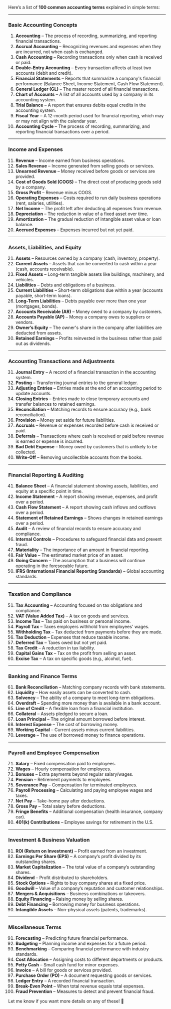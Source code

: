

Here’s a list of **100 common accounting terms** explained in simple terms:  

---

### **Basic Accounting Concepts**  
1. **Accounting** – The process of recording, summarizing, and reporting financial transactions.  
2. **Accrual Accounting** – Recognizing revenues and expenses when they are incurred, not when cash is exchanged.  
3. **Cash Accounting** – Recording transactions only when cash is received or paid.  
4. **Double-Entry Accounting** – Every transaction affects at least two accounts (debit and credit).  
5. **Financial Statements** – Reports that summarize a company's financial performance (Balance Sheet, Income Statement, Cash Flow Statement).  
6. **General Ledger (GL)** – The master record of all financial transactions.  
7. **Chart of Accounts** – A list of all accounts used by a company in its accounting system.  
8. **Trial Balance** – A report that ensures debits equal credits in the accounting system.  
9. **Fiscal Year** – A 12-month period used for financial reporting, which may or may not align with the calendar year.  
10. **Accounting Cycle** – The process of recording, summarizing, and reporting financial transactions over a period.  

---

### **Income and Expenses**  
11. **Revenue** – Income earned from business operations.  
12. **Sales Revenue** – Income generated from selling goods or services.  
13. **Unearned Revenue** – Money received before goods or services are provided.  
14. **Cost of Goods Sold (COGS)** – The direct cost of producing goods sold by a company.  
15. **Gross Profit** – Revenue minus COGS.  
16. **Operating Expenses** – Costs required to run daily business operations (rent, salaries, utilities).  
17. **Net Income** – The profit left after deducting all expenses from revenue.  
18. **Depreciation** – The reduction in value of a fixed asset over time.  
19. **Amortization** – The gradual reduction of intangible asset value or loan balance.  
20. **Accrued Expenses** – Expenses incurred but not yet paid.  

---

### **Assets, Liabilities, and Equity**  
21. **Assets** – Resources owned by a company (cash, inventory, property).  
22. **Current Assets** – Assets that can be converted to cash within a year (cash, accounts receivable).  
23. **Fixed Assets** – Long-term tangible assets like buildings, machinery, and vehicles.  
24. **Liabilities** – Debts and obligations of a business.  
25. **Current Liabilities** – Short-term obligations due within a year (accounts payable, short-term loans).  
26. **Long-Term Liabilities** – Debts payable over more than one year (mortgages, bonds).  
27. **Accounts Receivable (AR)** – Money owed to a company by customers.  
28. **Accounts Payable (AP)** – Money a company owes to suppliers or vendors.  
29. **Owner’s Equity** – The owner's share in the company after liabilities are deducted from assets.  
30. **Retained Earnings** – Profits reinvested in the business rather than paid out as dividends.  

---

### **Accounting Transactions and Adjustments**  
31. **Journal Entry** – A record of a financial transaction in the accounting system.  
32. **Posting** – Transferring journal entries to the general ledger.  
33. **Adjusting Entries** – Entries made at the end of an accounting period to update accounts.  
34. **Closing Entries** – Entries made to close temporary accounts and transfer balances to retained earnings.  
35. **Reconciliation** – Matching records to ensure accuracy (e.g., bank reconciliation).  
36. **Provision** – Money set aside for future liabilities.  
37. **Accruals** – Revenue or expenses recorded before cash is received or paid.  
38. **Deferrals** – Transactions where cash is received or paid before revenue is earned or expense is incurred.  
39. **Bad Debt Expense** – Money owed by customers that is unlikely to be collected.  
40. **Write-Off** – Removing uncollectible accounts from the books.  

---

### **Financial Reporting & Auditing**  
41. **Balance Sheet** – A financial statement showing assets, liabilities, and equity at a specific point in time.  
42. **Income Statement** – A report showing revenue, expenses, and profit over a period.  
43. **Cash Flow Statement** – A report showing cash inflows and outflows over a period.  
44. **Statement of Retained Earnings** – Shows changes in retained earnings over a period.  
45. **Audit** – A review of financial records to ensure accuracy and compliance.  
46. **Internal Controls** – Procedures to safeguard financial data and prevent fraud.  
47. **Materiality** – The importance of an amount in financial reporting.  
48. **Fair Value** – The estimated market price of an asset.  
49. **Going Concern** – The assumption that a business will continue operating in the foreseeable future.  
50. **IFRS (International Financial Reporting Standards)** – Global accounting standards.  

---

### **Taxation and Compliance**  
51. **Tax Accounting** – Accounting focused on tax obligations and compliance.  
52. **VAT (Value Added Tax)** – A tax on goods and services.  
53. **Income Tax** – Tax paid on business or personal income.  
54. **Payroll Tax** – Taxes employers withhold from employees' wages.  
55. **Withholding Tax** – Tax deducted from payments before they are made.  
56. **Tax Deduction** – Expenses that reduce taxable income.  
57. **Deferred Tax** – Taxes owed but not yet paid.  
58. **Tax Credit** – A reduction in tax liability.  
59. **Capital Gains Tax** – Tax on the profit from selling an asset.  
60. **Excise Tax** – A tax on specific goods (e.g., alcohol, fuel).  

---

### **Banking and Finance Terms**  
61. **Bank Reconciliation** – Matching company records with bank statements.  
62. **Liquidity** – How easily assets can be converted to cash.  
63. **Solvency** – The ability of a company to meet long-term obligations.  
64. **Overdraft** – Spending more money than is available in a bank account.  
65. **Line of Credit** – A flexible loan from a financial institution.  
66. **Collateral** – Assets pledged to secure a loan.  
67. **Loan Principal** – The original amount borrowed before interest.  
68. **Interest Expense** – The cost of borrowing money.  
69. **Working Capital** – Current assets minus current liabilities.  
70. **Leverage** – The use of borrowed money to finance operations.  

---

### **Payroll and Employee Compensation**  
71. **Salary** – Fixed compensation paid to employees.  
72. **Wages** – Hourly compensation for employees.  
73. **Bonuses** – Extra payments beyond regular salary/wages.  
74. **Pension** – Retirement payments to employees.  
75. **Severance Pay** – Compensation for terminated employees.  
76. **Payroll Processing** – Calculating and paying employee wages and taxes.  
77. **Net Pay** – Take-home pay after deductions.  
78. **Gross Pay** – Total salary before deductions.  
79. **Fringe Benefits** – Additional compensation (health insurance, company car).  
80. **401(k) Contributions** – Employee savings for retirement in the U.S.  

---

### **Investment & Business Valuation**  
81. **ROI (Return on Investment)** – Profit earned from an investment.  
82. **Earnings Per Share (EPS)** – A company’s profit divided by its outstanding shares.  
83. **Market Capitalization** – The total value of a company’s outstanding shares.  
84. **Dividend** – Profit distributed to shareholders.  
85. **Stock Options** – Rights to buy company shares at a fixed price.  
86. **Goodwill** – Value of a company’s reputation and customer relationships.  
87. **Mergers & Acquisitions** – Business combinations or takeovers.  
88. **Equity Financing** – Raising money by selling shares.  
89. **Debt Financing** – Borrowing money for business operations.  
90. **Intangible Assets** – Non-physical assets (patents, trademarks).  

---

### **Miscellaneous Terms**  
91. **Forecasting** – Predicting future financial performance.  
92. **Budgeting** – Planning income and expenses for a future period.  
93. **Benchmarking** – Comparing financial performance with industry standards.  
94. **Cost Allocation** – Assigning costs to different departments or products.  
95. **Petty Cash** – Small cash fund for minor expenses.  
96. **Invoice** – A bill for goods or services provided.  
97. **Purchase Order (PO)** – A document requesting goods or services.  
98. **Ledger Entry** – A recorded financial transaction.  
99. **Break-Even Point** – When total revenue equals total expenses.  
100. **Fraud Prevention** – Measures to detect and prevent financial fraud.  

Let me know if you want more details on any of these! 🚀
